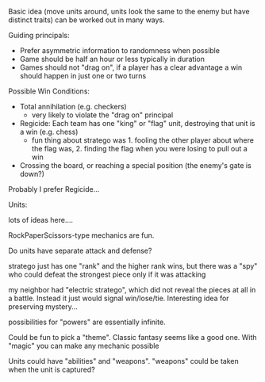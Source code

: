 Basic idea (move units around, units look the same to the enemy but have distinct traits) can be worked out in many ways.

Guiding principals:
* Prefer asymmetric information to randomness when possible
* Game should be half an hour or less typically in duration
* Games should not "drag on", if a player has a clear advantage a win should happen in just one or two turns

Possible Win Conditions:
* Total annihilation (e.g. checkers)
  - very likely to violate the "drag on" principal
* Regicide: Each team has one "king" or "flag" unit, destroying that unit is a win (e.g. chess)
  - fun thing about stratego was 1. fooling the other player about where the flag was, 2. finding the flag when you were losing to pull out a win
* Crossing the board, or reaching a special position (the enemy's gate is down?)

Probably I prefer Regicide...

Units:

lots of ideas here....

RockPaperScissors-type mechanics are fun.

Do units have separate attack and defense?

stratego just has one "rank" and the higher rank wins, but there was a "spy" who could defeat the strongest piece only if it was attacking

my neighbor had "electric stratego", which did not reveal the pieces at all in a battle. Instead it just would signal win/lose/tie. Interesting idea for preserving mystery...

possibilities for "powers" are essentially infinite.

Could be fun to pick a "theme". Classic fantasy seems like a good one. With "magic" you can make any mechanic possible

Units could have "abilities" and "weapons". "weapons" could be taken when the unit is captured?
